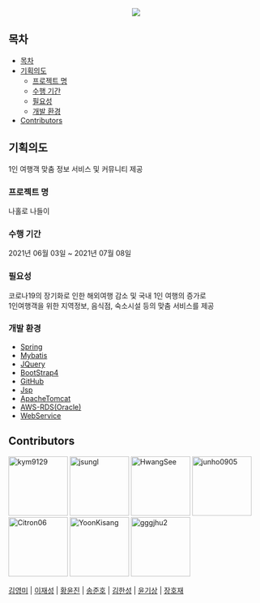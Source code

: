<p align="center">
<a href="http://www.nanatravel.r-e.kr/"><img src="https://i.esdrop.com/d/zqwd3cjsbg8t/4zPFFd1Mh8.png"></a>
</p>

## 목차

- [목차](#목차)
- [기획의도](#기획의도)
  - [프로젝트 명](#프로젝트-명)
  - [수행 기간](#수행-기간)
  - [필요성](#필요성)
  - [개발 환경](#개발-환경)
- [Contributors](#contributors)

## 기획의도
1인 여행객 맞춤 정보 서비스 및 커뮤니티 제공
### 프로젝트 명
나홀로 나들이
### 수행 기간
2021년 06월 03일 ~ 2021년 07월 08일
### 필요성
코로나19의 장기화로 인한 해외여행 감소 및 국내 1인 여행의 증가로 <br>
1인여행객을 위한 지역정보, 음식점, 숙소시설 등의 맞춤 서비스를 제공<br>

### 개발 환경
* [Spring](https://spring.io)
* [Mybatis](https://mybatis.org/mybatis-3/ko/index.html)
* [JQuery](https://jquery.com)
* [BootStrap4](https://getbootstrap.com/)
* [GitHub](https://github.com)
* [Jsp](https://javaee.github.io/javaee-spec/javadocs/)
* [ApacheTomcat](http://tomcat.apache.org/)
* [AWS-RDS(Oracle)](https://aws.amazon.com/ko/)
* [WebService](http://www.nanatravel.r-e.kr/)

## Contributors

[<img alt="kym9129" src="https://avatars.githubusercontent.com/u/72649415?v=4" width="117">](https://github.com/kym9129)
[<img alt="jsungl" src="https://avatars.githubusercontent.com/u/79460509?v=4" width="117">](https://github.com/jsungl) 
[<img alt="HwangSee" src="https://avatars.githubusercontent.com/u/76581207?v=4" width="117">](https://github.com/Hwangsee) 
[<img alt="junho0905" src="https://avatars.githubusercontent.com/u/44140112?v=4" width="117">](https://github.com/junho0905) 
[<img alt="Citron06" src="https://avatars.githubusercontent.com/u/80625471?v=4" width="117">](https://github.com/Citron06) 
[<img alt="YoonKisang" src="https://avatars.githubusercontent.com/u/80908532?v=4" width="117">](https://github.com/YoonKisang) 
[<img alt="gggjhu2" src="https://avatars.githubusercontent.com/u/65209539?v=4" width="117">](https://github.com/gggjhu2) 

[김영미](https://github.com/kym9129) | [이재성](https://github.com/jsungl) | [황윤진](https://github.com/Hwangsee) | [송준호](https://github.com/junho0905) | [김한성](https://github.com/Citron06) | [윤기상](https://github.com/YoonKisang) | [장호재](https://github.com/gggjhu2)
